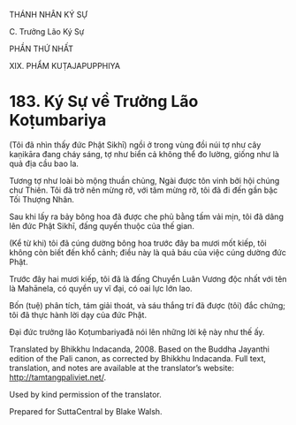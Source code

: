 THÁNH NHÂN KÝ SỰ

C. Trưởng Lão Ký Sự

PHẦN THỨ NHẤT

XIX. PHẨM KUṬAJAPUPPHIYA

# 183\. Ký Sự về Trưởng Lão Koṭumbariya

(Tôi đã nhìn thấy đức Phật Sikhī) ngồi ở trong vùng đồi núi tợ như cây kaṇikāra đang cháy sáng, tợ như biển cả không thể đo lường, giống như là quả địa cầu bao la.

Tương tợ như loài bò mộng thuần chủng, Ngài được tôn vinh bởi hội chúng chư Thiên. Tôi đã trở nên mừng rỡ, với tâm mừng rỡ, tôi đã đi đến gần bậc Tối Thượng Nhân.

Sau khi lấy ra bảy bông hoa đã được che phủ bằng tấm vải mịn, tôi đã dâng lên đức Phật Sikhī, đấng quyến thuộc của thế gian.

(Kể từ khi) tôi đã cúng dường bông hoa trước đây ba mươi mốt kiếp, tôi không còn biết đến khổ cảnh; điều này là quả báu của việc cúng dường đức Phật.

Trước đây hai mươi kiếp, tôi đã là đấng Chuyển Luân Vương độc nhất với tên là Mahānela, có quyền uy vĩ đại, có oai lực lớn lao.

Bốn (tuệ) phân tích, tám giải thoát, và sáu thắng trí đã được (tôi) đắc chứng; tôi đã thực hành lời dạy của đức Phật.

Đại đức trưởng lão Koṭumbariyađã nói lên những lời kệ này như thế ấy.

Translated by Bhikkhu Indacanda, 2008. Based on the Buddha Jayanthi edition of the Pali canon, as corrected by Bhikkhu Indacanda. Full text, translation, and notes are available at the translator’s website: http://tamtangpaliviet.net/.

Used by kind permission of the translator.

Prepared for SuttaCentral by Blake Walsh.